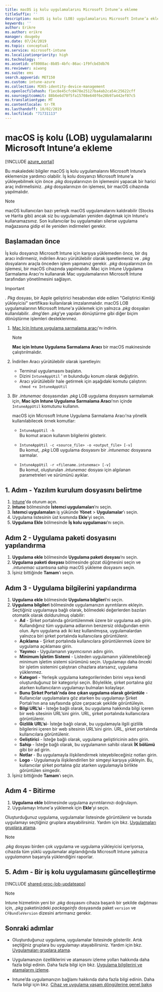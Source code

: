 ```yaml
---
title: macOS iş kolu uygulamalarını Microsoft Intune’a ekleme
titleSuffix: ''
description: macOS iş kolu (LOB) uygulamalarını Microsoft Intune’a ekleme hakkında bilgi edinin.
keywords: ''
author: Erikre
ms.author: erikre
manager: dougeby
ms.date: 07/24/2019
ms.topic: conceptual
ms.service: microsoft-intune
ms.localizationpriority: high
ms.technology: ''
ms.assetid: ef8008ac-8b85-4bfc-86ac-1f9fcbd3db76
ms.reviewer: aiwang
ms.suite: ems
search.appverid: MET150
ms.custom: intune-azure
ms.collection: M365-identity-device-management
ms.openlocfilehash: f1ec8e45cfc0478e25127ba4ab2ca54c25622cff
ms.sourcegitcommit: 88b6e6d70f5fa15708e640f6e20b97a442ef07c5
ms.translationtype: MT
ms.contentlocale: tr-TR
ms.lasthandoff: 10/02/2019
ms.locfileid: "71731113"
---
```

# <a name="how-to-add-macos-line-of-business-lob-apps-to-microsoft-intune"></a>macOS iş kolu (LOB) uygulamalarını Microsoft Intune’a ekleme

[!INCLUDE [azure_portal](../includes/azure_portal.md)]

Bu makaledeki bilgiler macOS iş kolu uygulamalarını Microsoft Intune’a eklemenize yardımcı olabilir. İş kolu dosyanızı Microsoft Intune'a yükleyebilmek için önce *.pkg* dosyalarınızın ön işlemesini yapacak bir harici araç indirmelisiniz. *.pkg* dosyalarınızın ön işlemesi, bir macOS cihazında yapılmalıdır.

> [!NOTE]
> macOS kullanıcıları bazı yerleşik macOS uygulamalarını kaldırabilir (Stocks ve Harita gibi) ancak siz bu uygulamaları yeniden dağıtmak için Intune’u kullanamazsınız. Son kullanıcılar bu uygulamaları silerse uygulama mağazasına gidip el ile yeniden indirmeleri gerekir.

## <a name="before-your-start"></a>Başlamadan önce

İş kolu dosyanızı Microsoft Intune için karşıya yüklemeden önce, bir dış aracı indirmeniz, indirilen Aracı yürütülebilir olarak işaretlemeniz ve *. pkg* dosyalarını araçla önceden işlem yapmanız gerekir. *.pkg* dosyalarınızın ön işlemesi, bir macOS cihazında yapılmalıdır. Mac için Intune Uygulama Sarmalama Aracı'nı kullanarak Mac uygulamalarının Microsoft Intune tarafından yönetilmesini sağlayın.

> [!IMPORTANT]
> *. Pkg* dosyası, bir Apple geliştirici hesabından elde edilen "Geliştirici Kimliği yükleyicisi" sertifikası kullanılarak imzalanmalıdır. macOS LOB uygulamalarının Microsoft Intune'a yüklemek için yalnızca *.pkg* dosyaları kullanılabilir. *.dmg*’den *.pkg*’ye yapılan dönüştürme gibi diğer biçim dönüştürme işlemleri desteklenmez.
>

1. [Mac Için Intune uygulama sarmalama aracı](https://github.com/msintuneappsdk/intune-app-wrapping-tool-mac)'nı indirin.

    > [!NOTE]
    > **Mac için Intune Uygulama Sarmalama Aracı** bir macOS makinesinde çalıştırılmalıdır. 

2. İndirilen Aracı yürütülebilir olarak işaretleyin:
   - Terminal uygulamasını başlatın.
   - Dizini `IntuneAppUtil` ' ın bulunduğu konum olarak değiştirin.
   - Aracı yürütülebilir hale getirmek için aşağıdaki komutu çalıştırın:<br> 
       `chmod +x IntuneAppUtil`

3. Bir *.intunemac* dosyasından *.pkg* LOB uygulama dosyasını sarmalamak için, **Mac için Intune Uygulama Sarmalama Aracı**'nın içinde `IntuneAppUtil` komutunu kullanın.<br>

    macOS için Microsoft Intune Uygulama Sarmalama Aracı'na yönelik kullanılabilecek örnek komutlar:
    
    - `IntuneAppUtil -h`<br>
    Bu komut aracın kullanım bilgilerini gösterir.
    
    - `IntuneAppUtil -c <source_file> -o <output_file> [-v]`<br>
    Bu komut, *.pkg* LOB uygulama dosyasını bir *.intunemac* dosyasına sarmalar.
    
    - `IntuneAppUtil -r <filename.intunemac> [-v]`<br>
    Bu komut, oluşturulan *.intunemac* dosyası için algılanan parametreleri ve sürümünü ayıklar.

## <a name="step-1---specify-the-software-setup-file"></a>1\. Adım - Yazılım kurulum dosyasını belirtme

1. [Intune](https://go.microsoft.com/fwlink/?linkid=2090973)'da oturum açın.
3. **Intune** bölmesinde **İstemci uygulamaları**’nı seçin.
4. **İstemci uygulamaları** iş yükünde **Yönet** > **Uygulamalar**’ı seçin.
5. Uygulama listesinin üst kısmında **Ekle**’yi seçin.
6. **Uygulama Ekle** bölmesinde **İş kolu uygulaması**’nı seçin.

## <a name="step-2---configure-the-app-package-file"></a>Adım 2 - Uygulama paketi dosyasını yapılandırma

1. **Uygulama ekle** bölmesinde **Uygulama paketi dosyası**’nı seçin.
2. **Uygulama paketi dosyası** bölmesinde gözat düğmesini seçin ve *.intunemac* uzantısına sahip macOS yükleme dosyasını seçin.
3. İşiniz bittiğinde **Tamam**’ı seçin.


## <a name="step-3---configure-app-information"></a>Adım 3 - Uygulama bilgilerini yapılandırma

1. **Uygulama ekle** bölmesinde **Uygulama bilgileri**’ni seçin.
2. **Uygulama bilgileri** bölmesinde uygulamanızın ayrıntılarını ekleyin. Seçtiğiniz uygulamaya bağlı olarak, bölmedeki değerlerden bazıları otomatik olarak doldurulmuş olabilir:
    - **Ad** - Şirket portalında görüntülenmek üzere bir uygulama adı girin. Kullandığınız tüm uygulama adlarının benzersiz olduğundan emin olun. Aynı uygulama adı iki kez kullanılmışsa, uygulamalardan yalnızca biri şirket portalında kullanıcılara görüntülenir.
    - **Açıklama** - Şirket portalında kullanıcılara görüntülenmek üzere bir uygulama açıklaması girin.
    - **Yayımcı** - Uygulamanın yayımcısının adını girin.
    - **Minimum İşletim Sistemi** - Listeden uygulamanın yüklenebileceği minimum işletim sistemi sürümünü seçin. Uygulamayı daha önceki bir işletim sistemini çalıştıran cihazlara atarsanız, uygulama yüklenmez.
    - **Kategori** - Yerleşik uygulama kategorilerinden birini veya kendi oluşturduğunuz bir kategoriyi seçin. Böylelikle, şirket portalına göz atarken kullanıcıların uygulamayı bulmaları kolaylaşır.
    - **Bunu Şirket Portalı'nda öne çıkan uygulama olarak görüntüle** - Kullanıcılar uygulamalara göz atarken bu uygulamayı Şirket Portalı’nın ana sayfasında göze çarpacak şekilde görüntüleyin.
    - **Bilgi URL’si** - İsteğe bağlı olarak, bu uygulama hakkında bilgi içeren bir web sitesinin URL’sini girin. URL, şirket portalında kullanıcılara görüntülenir.
    - **Gizlilik URL’si**- İsteğe bağlı olarak, bu uygulamayla ilgili gizlilik bilgilerini içeren bir web sitesinin URL’sini girin. URL, şirket portalında kullanıcılara görüntülenir.
    - **Geliştirici** - İsteğe bağlı olarak, uygulama geliştiricinin adını girin.
    - **Sahip** - İsteğe bağlı olarak, bu uygulamanın sahibi olarak **İK bölümü** gibi bir ad girin.
    - **Notlar** - Bu uygulamayla ilişkilendirmek isteyebileceğiniz notları girin.
    - **Logo** - Uygulamayla ilişkilendirilen bir simgeyi karşıya yükleyin. Bu, kullanıcılar şirket portalına göz atarken uygulamayla birlikte görüntülen simgedir.
3. İşiniz bittiğinde **Tamam**’ı seçin.

## <a name="step-4---finish-up"></a>Adım 4 - Bitirme

1. **Uygulama ekle** bölmesinde uygulama ayrıntılarınızı doğrulayın.
2. Uygulamayı Intune'a yüklemek için **Ekle**’yi seçin.

Oluşturduğunuz uygulama, uygulamalar listesinde görüntülenir ve burada uygulamayı seçtiğiniz gruplara atayabilirsiniz. Yardım için bkz. [Uygulamaları gruplara atama](apps-deploy.md).

> [!NOTE]
> *.pkg* dosyası birden çok uygulama ve uygulama yükleyicisi içeriyorsa, cihazda tüm yüklü uygulamalar algılandığında Microsoft Intune yalnızca *uygulamanın* başarıyla yüklendiğini raporlar.

## <a name="step-5---update-a-line-of-business-app"></a>5\. Adım - Bir iş kolu uygulamasını güncelleştirme

[!INCLUDE [shared-proc-lob-updateapp](../includes/shared-proc-lob-updateapp.md)]

> [!NOTE]
> Intune hizmetinin yeni bir *.pkg* dosyasını cihaza başarılı bir şekilde dağıtması için, *.pkg* paketinizdeki *packageinfo* dosyasında paket `version` ve `CFBundleVersion` dizesini artırmanız gerekir.

## <a name="next-steps"></a>Sonraki adımlar

- Oluşturduğunuz uygulama, uygulamalar listesinde gösterilir. Artık seçtiğiniz gruplara bu uygulamayı atayabilirsiniz. Yardım için bkz. [Uygulamaları gruplara atama](apps-deploy.md).

- Uygulamanızın özelliklerini ve atamasını izleme yolları hakkında daha fazla bilgi edinin. Daha fazla bilgi için bkz. [Uygulama bilgilerini ve atamalarını izleme](apps-monitor.md).

- Intune’da uygulamanızın bağlamı hakkında daha fazla bilgi edinin. Daha fazla bilgi için bkz. [Cihaz ve uygulama yaşam döngülerine genel bakış](../fundamentals/device-lifecycle.md)
